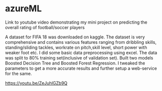# azureML
Link to youtube video demonstrating my mini project on predicting the overall rating of football/soccer players

A dataset for FIFA 18 was downloaded on kaggle. The dataset is very comprehensive and contains various features ranging from
dribbling skills, standing/sliding tackles, workrate on pitch,skill level, short power with weaker foot etc. I did some
basic data preprocessing using excel. The data was split to 80% training set(inclusive of validation set).
Built two models Boosted Decision Tree and Boosted Forest Regression. I tweaked the parameters to get a more accurate
results and further setup a web-service for the same.

https://youtu.be/ZeJuhlGZb9Q

